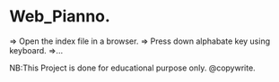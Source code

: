 # Web_Pianno.
=> Open the index file in a browser.
=> Press down alphabate  key using keyboard.
=>...

NB:This Project is done for educational purpose only.
@copywrite.
